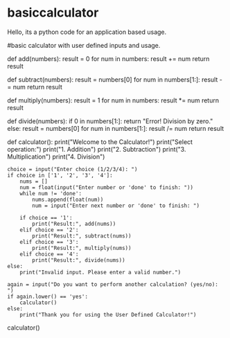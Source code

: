 # basiccalculator
Hello, its a python code for an application based usage.


#basic calculator with user defined inputs and usage.

def add(numbers):
    result = 0
    for num in numbers:
        result += num
    return result

def subtract(numbers):
    result = numbers[0]
    for num in numbers[1:]:
        result -= num
    return result

def multiply(numbers):
    result = 1
    for num in numbers:
        result *= num
    return result

def divide(numbers):
    if 0 in numbers[1:]:
        return "Error! Division by zero."
    else:
        result = numbers[0]
        for num in numbers[1:]:
            result /= num
        return result

def calculator():
    print("Welcome to the Calculator!")
    print("Select operation:")
    print("1. Addition")
    print("2. Subtraction")
    print("3. Multiplication")
    print("4. Division")

    choice = input("Enter choice (1/2/3/4): ")
    if choice in ['1', '2', '3', '4']:
        nums = []
        num = float(input("Enter number or 'done' to finish: "))
        while num != 'done':
            nums.append(float(num))
            num = input("Enter next number or 'done' to finish: ")

        if choice == '1':
            print("Result:", add(nums))
        elif choice == '2':
            print("Result:", subtract(nums))
        elif choice == '3':
            print("Result:", multiply(nums))
        elif choice == '4':
            print("Result:", divide(nums))
    else:
        print("Invalid input. Please enter a valid number.")

    again = input("Do you want to perform another calculation? (yes/no): ")
    if again.lower() == 'yes':
        calculator()
    else:
        print("Thank you for using the User Defined Calculator!")
calculator()
